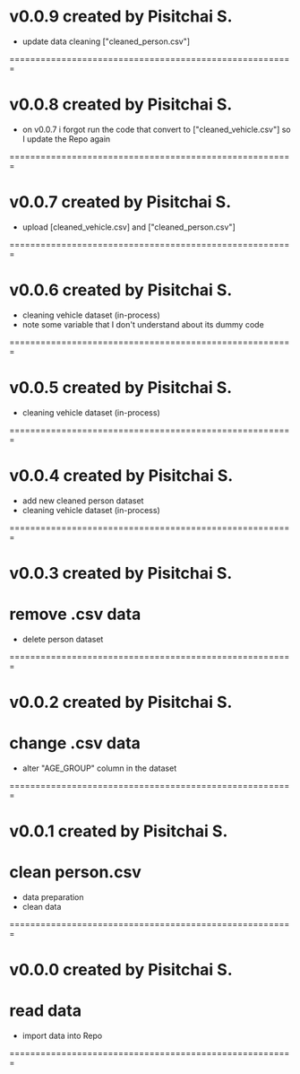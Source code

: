 # v0.0.9 created by Pisitchai S.

- update data cleaning ["cleaned_person.csv"]

=======================================================

# v0.0.8 created by Pisitchai S.

- on v0.0.7 i forgot run the code that convert to ["cleaned_vehicle.csv"] so I update the Repo again

=======================================================

# v0.0.7 created by Pisitchai S.

- upload [cleaned_vehicle.csv] and ["cleaned_person.csv"]

=======================================================

# v0.0.6 created by Pisitchai S.

- cleaning vehicle dataset (in-process)
- note some variable that I don't understand about its dummy code

=======================================================

# v0.0.5 created by Pisitchai S.

- cleaning vehicle dataset (in-process)

=======================================================

# v0.0.4 created by Pisitchai S.

- add new cleaned person dataset
- cleaning vehicle dataset (in-process)

=======================================================

# v0.0.3 created by Pisitchai S.

# remove .csv data

- delete person dataset

=======================================================

# v0.0.2 created by Pisitchai S.

# change .csv data

- alter "AGE_GROUP" column in the dataset

=======================================================

# v0.0.1 created by Pisitchai S.

# clean person.csv

- data preparation
- clean data

=======================================================

# v0.0.0 created by Pisitchai S.

# read data

- import data into Repo

=======================================================